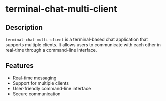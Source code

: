 # terminal-chat-multi-client


## Description

`terminal-chat-multi-client` is a terminal-based chat application that supports multiple clients. It allows users to communicate with each other in real-time through a command-line interface.

## Features

- Real-time messaging
- Support for multiple clients
- User-friendly command-line interface
- Secure communication
